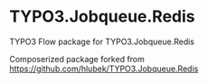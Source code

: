 TYPO3.Jobqueue.Redis
====================

TYPO3 Flow package for TYPO3.Jobqueue.Redis

Composerized package forked from https://github.com/hlubek/TYPO3.Jobqueue.Redis
